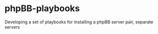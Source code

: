 phpBB-playbooks
===============

Developing a set of playbooks for installing a phpBB server pair, separate servers 